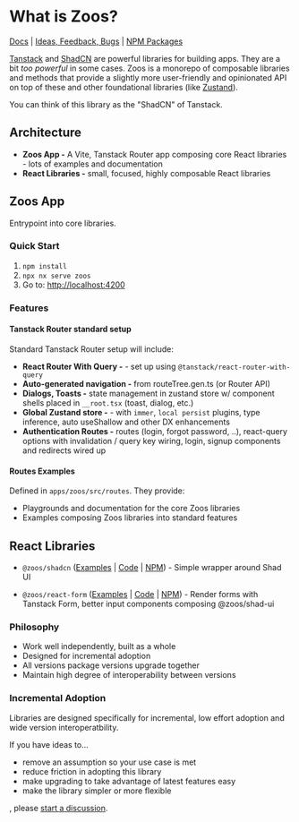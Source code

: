 # What is Zoos?

[Docs](./docs) | [Ideas, Feedback, Bugs](https://github.com/ZooHillData/zoos/discussions/new?category=ideas) | [NPM Packages](https://www.npmjs.com/~alexryanterry)

[Tanstack](https://tanstack.com) and [ShadCN](https://ui.shadcn.com/) are powerful libraries for building apps. They are a bit _too powerful_ in some cases. Zoos is a monorepo of composable libraries and methods that provide a slightly more user-friendly and opinionated API on top of these and other foundational libraries (like [Zustand](https://zustand.docs.pmnd.rs/getting-started/introduction)).

You can think of this library as the "ShadCN" of Tanstack.

## Architecture

- **Zoos App -** A Vite, Tanstack Router app composing core React libraries - lots of examples and documentation
- **React Libraries -** small, focused, highly composable React libraries

## Zoos App

Entrypoint into core libraries.

### Quick Start

1. `npm install`
2. `npx nx serve zoos`
3. Go to: [http://localhost:4200](http://localhost:4200)

### Features

#### Tanstack Router standard setup

Standard Tanstack Router setup will include:

- **React Router With Query -** - set up using `@tanstack/react-router-with-query`
- **Auto-generated navigation -** from routeTree.gen.ts (or Router API)
- **Dialogs, Toasts -** state management in zustand store w/ component shells placed in `__root.tsx` (toast, dialog, etc.)
- **Global Zustand store -** - with `immer`, `local persist` plugins, type inference, auto useShallow and other DX enhancements
- **Authentication Routes -** routes (login, forgot password, ..), react-query options with invalidation / query key wiring, login, signup components and redirects wired up

#### Routes Examples

Defined in `apps/zoos/src/routes`. They provide:

- Playgrounds and documentation for the core Zoos libraries
- Examples composing Zoos libraries into standard features

## React Libraries

- `@zoos/shadcn` ([Examples](https://github.com/ZooHillData/zoos/tree/main/apps/zoos/src/routes/shadcn) | [Code](https://github.com/ZooHillData/zoos/tree/main/packages/shadcn) | [NPM](https://www.npmjs.com/package/@zoos/shadcn)) - Simple wrapper around Shad UI

- `@zoos/react-form` ([Examples](https://github.com/ZooHillData/zoos/tree/main/apps/zoos/src/routes/react-form) | [Code](https://github.com/ZooHillData/zoos/tree/main/packages/react-form) | [NPM](https://www.npmjs.com/package/@zoos/react-form)) - Render forms with Tanstack Form, better input components composing @zoos/shad-ui

### Philosophy

- Work well independently, built as a whole
- Designed for incremental adoption
- All versions package versions upgrade together
- Maintain high degree of interoperability between versions

### Incremental Adoption

Libraries are designed specifically for incremental, low effort adoption and wide version interoperatbility.

If you have ideas to...

- remove an assumption so your use case is met
- reduce friction in adopting this library
- make upgrading to take advantage of latest features easy
- make the library simpler or more flexible

, please [start a discussion](https://github.com/ZooHillData/zoos/discussions/new?category=ideas).
